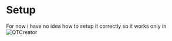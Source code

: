# Setup

For now i have no idea how to setup it correctly so it works only in ![QTCreator](https://www.qt.io/product/development-tools)
